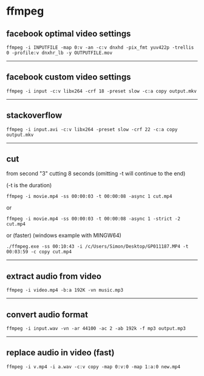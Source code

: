 # ffmpeg

## facebook optimal video settings

```ffmpeg -i INPUTFILE -map 0:v -an -c:v dnxhd -pix_fmt yuv422p -trellis 0 -profile:v dnxhr_lb -y OUTPUTFILE.mov```

---

## facebook custom video settings

```ffmpeg -i input -c:v libx264 -crf 18 -preset slow -c:a copy output.mkv```

---

## stackoverflow

```ffmpeg -i input.avi -c:v libx264 -preset slow -crf 22 -c:a copy output.mkv```

---

## cut

from second "3" cutting 8 seconds (omitting -t will continue to the end)

(-t is the duration)

```ffmpeg -i movie.mp4 -ss 00:00:03 -t 00:00:08 -async 1 cut.mp4```

or

```ffmpeg -i movie.mp4 -ss 00:00:03 -t 00:00:08 -async 1 -strict -2 cut.mp4```

or (faster) (windows example with MINGW64)

```./ffmpeg.exe -ss 00:10:43 -i /c/Users/Simon/Desktop/GP011187.MP4 -t 00:03:59 -c copy cut.mp4```

---

## extract audio from video

```ffmpeg -i video.mp4 -b:a 192K -vn music.mp3```

---

## convert audio format

```ffmpeg -i input.wav -vn -ar 44100 -ac 2 -ab 192k -f mp3 output.mp3```

---

## replace audio in video (fast)

```ffmpeg -i v.mp4 -i a.wav -c:v copy -map 0:v:0 -map 1:a:0 new.mp4```

